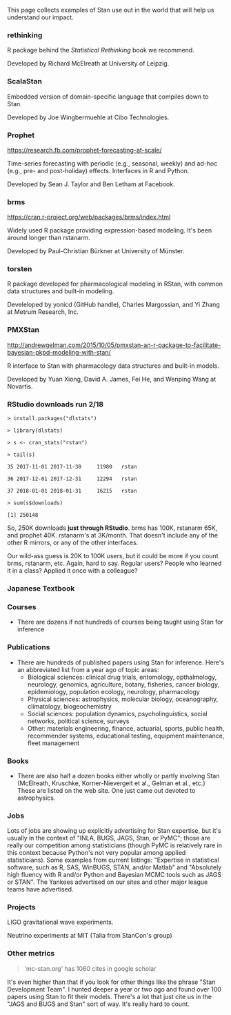 This page collects examples of Stan use out in the world that will help us understand our impact. 

### rethinking

R package behind the *Statistical Rethinking* book we recommend.

Developed by Richard McElreath at University of Leipzig.


### ScalaStan 

Embedded version of domain-specific language that compiles down to Stan.

Developed by Joe Wingbermuehle at Cibo Technologies.

### Prophet 

https://research.fb.com/prophet-forecasting-at-scale/

Time-series forecasting with periodic (e.g., seasonal, weekly) and ad-hoc (e.g., pre- and post-holiday) effects.  Interfaces in R and Python.

Developed by Sean J. Taylor and Ben Letham at Facebook.  

### brms

https://cran.r-project.org/web/packages/brms/index.html

Widely used R package providing expression-based modeling.  It's been around longer than rstanarm.  

Developed by Paul-Christian Bürkner at University of Münster.

### torsten

R package developed for pharmacological modeling in RStan, with common data structures and built-in modeling.  

Develeloped by yonicd (GitHub handle), Charles Margossian, and Yi Zhang at Metrum Research, Inc.

### PMXStan

http://andrewgelman.com/2015/10/05/pmxstan-an-r-package-to-facilitate-bayesian-pkpd-modeling-with-stan/

R interface to Stan with pharmacology data structures and built-in models.

Developed by Yuan Xiong, David A. James, Fei He, and Wenping Wang at Novartis.


### RStudio downloads run 2/18 

`> install.packages("dlstats")`

`> library(dlstats)`

`> s <- cran_stats("rstan")`

`> tail(s)`

`35 2017-11-01 2017-11-30     11980   rstan`

`36 2017-12-01 2017-12-31     12294   rstan`

`37 2018-01-01 2018-01-31     16215   rstan`

`> sum(s$downloads)`

`[1] 250148`


So, 250K downloads **just through RStudio**.  brms has 100K,
rstanarm 65K, and prophet 40K.  rstanarm's at 3K/month.  That
doesn't include any of the other R mirrors, or any of the other
interfaces.

Our wild-ass guess is 20K to 100K users, but it could be more
if you count brms, rstanarm, etc.  Again, hard to say.  Regular
users?  People who learned it in a class?  Applied it once with
a colleague?

### Japanese Textbook

### Courses 
* There are dozens if not hundreds of courses being taught
using Stan for inference

### Publications
* There are hundreds of published papers using Stan
for inference.  Here's an abbreviated list from a year ago of topic areas:
  - Biological sciences: clinical drug trials, entomology, opthalmology,
      neurology, genomics, agriculture, botany, fisheries, cancer biology,
      epidemiology, population ecology, neurology, pharmacology
  - Physical sciences: astrophysics, molecular biology, oceanography,
      climatology, biogeochemistry
  - Social sciences: population dynamics, psycholinguistics, social networks,
      political science, surveys
  - Other: materials engineering, finance, actuarial, sports, public health,
      recommender systems, educational testing, equipment maintenance,
      fleet management

### Books
* There are also half a dozen books either wholly or partly involving
Stan (McElreath, Kruschke, Korner-Nievergelt et al., Gelman et al., etc.)
These are listed on the web site.  One just came out devoted to astrophysics.

### Jobs
Lots of jobs are showing up explicitly advertising for Stan
expertise, but it's usually in the context of "INLA, BUGS, JAGS, Stan,
or PyMC";  those are really our competition among statisticians (though
PyMC is relatively rare in this context because Python's not very popular
among applied statisticians).  Some examples from current listings:
"Expertise in statistical software, such as R, SAS, WinBUGS, STAN,
and/or Matlab" and "Absolutely high fluency with R and/or Python and
Bayesian MCMC tools such as JAGS or STAN".  The Yankees advertised on
our sites and other major league teams have advertised.  

### Projects

LIGO gravitational wave experiments. 

Neutrino experiments at MIT (Talia from StanCon's group)

### Other metrics

> 'mc-stan.org' has 1060 cites in google scholar

It's even higher than that if you look for other things like
the phrase "Stan Development Team".  I hunted deeper a year or
two ago and found over 100 papers using Stan to fit their models.
There's a lot that just cite us in the "JAGS and BUGS and Stan" sort
of way.   It's really hard to count.